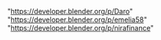 "https://developer.blender.org/p/Daro"
"https://developer.blender.org/p/emelia58"
"https://developer.blender.org/p/nirafinance"
 
